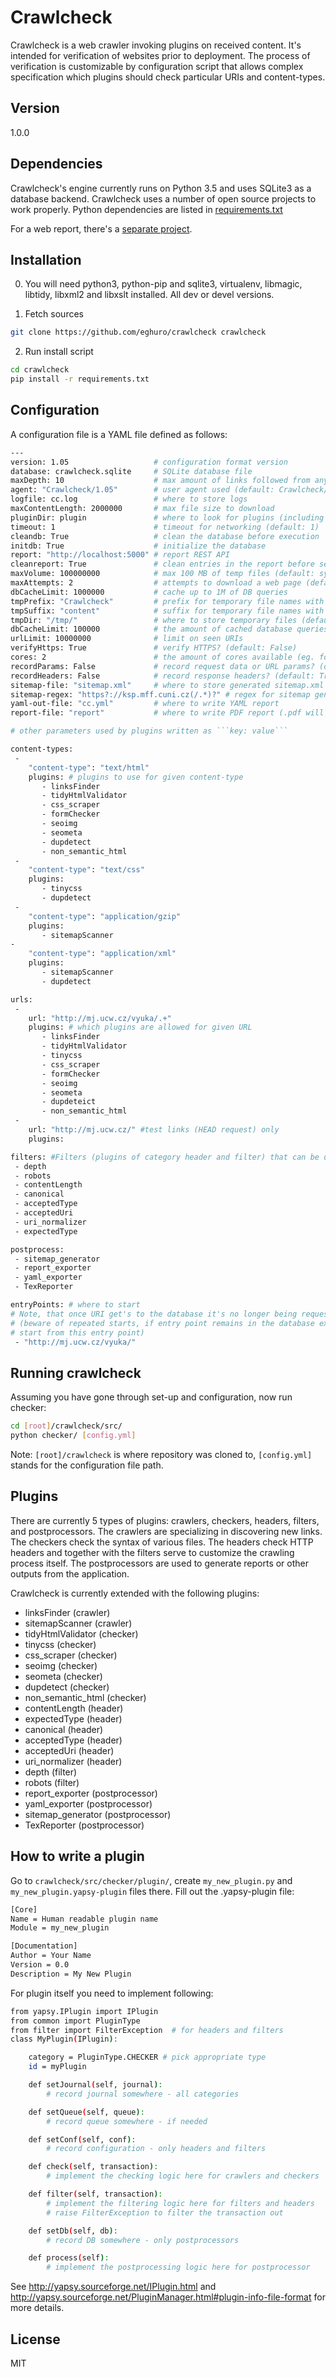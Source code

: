 # Crawlcheck

Crawlcheck is a web crawler invoking plugins on received content.
It's intended for verification of websites prior to deployment.
The process of verification is customizable by configuration script that allows
complex specification which plugins should check particular URIs and
content-types.

## Version

1.0.0

## Dependencies

Crawlcheck's engine currently runs on Python 3.5 and uses SQLite3 as a
database backend. Crawlcheck uses a number of open source projects to work
properly. Python dependencies are listed in
[requirements.txt](https://github.com/eghuro/crawlcheck/blob/master/requirements.txt)

For a web report, there's a [separate project](https://github.com/eghuro/crawlcheck-report).

## Installation

0) You will need python3, python-pip and sqlite3, virtualenv, libmagic, libtidy,
libxml2 and libxslt installed. All dev or devel versions.

1) Fetch sources

```sh
git clone https://github.com/eghuro/crawlcheck crawlcheck
```

2) Run install script

```sh
cd crawlcheck
pip install -r requirements.txt
```

## Configuration

A configuration file is a YAML file defined as follows:

```sh
---
version: 1.05                   # configuration format version
database: crawlcheck.sqlite     # SQLite database file
maxDepth: 10                    # max amount of links followed from any entry point (default: 0 meaning unlimited)
agent: "Crawlcheck/1.05"        # user agent used (default: Crawlcheck/1.05)
logfile: cc.log                 # where to store logs
maxContentLength: 2000000       # max file size to download
pluginDir: plugin               # where to look for plugins (including subfolders, default: 'plugin')
timeout: 1                      # timeout for networking (default: 1)
cleandb: True                   # clean the database before execution
initdb: True                    # initialize the database
report: "http://localhost:5000" # report REST API
cleanreport: True               # clean entries in the report before sending current
maxVolume: 100000000            # max 100 MB of temp files (default: sys.maxsize)
maxAttempts: 2                  # attempts to download a web page (default: 3)
dbCacheLimit: 1000000           # cache up to 1M of DB queries
tmpPrefix: "Crawlcheck"         # prefix for temporary file names with downloaded content (default: Crawlcheck)
tmpSuffix: "content"            # suffix for temporary file names with downloaded content (default: content)
tmpDir: "/tmp/"                 # where to store temporary files (default: /tmp/)
dbCacheLimit: 100000            # the amount of cached database queries (default: sys.maxsize)
urlLimit: 10000000              # limit on seen URIs
verifyHttps: True               # verify HTTPS? (default: False)
cores: 2                        # the amount of cores available (eg. for parallel report payload generation)
recordParams: False             # record request data or URL params? (default: True)
recordHeaders: False            # record response headers? (default: True)
sitemap-file: "sitemap.xml"     # where to store generated sitemap.xml
sitemap-regex: "https?://ksp.mff.cuni.cz(/.*)?" # regex for sitemap generator
yaml-out-file: "cc.yml"         # where to write YAML report
report-file: "report"           # where to write PDF report (.pdf will be added automatically)

# other parameters used by plugins written as ```key: value```

content-types:
 -
    "content-type": "text/html"
    plugins: # plugins to use for given content-type
       - linksFinder
       - tidyHtmlValidator
       - css_scraper
       - formChecker
       - seoimg
       - seometa
       - dupdetect
       - non_semantic_html
 -
    "content-type": "text/css"
    plugins:
       - tinycss
       - dupdetect
 -
    "content-type": "application/gzip"
    plugins:
       - sitemapScanner
-
    "content-type": "application/xml"
    plugins:
       - sitemapScanner
       - dupdetect

urls:
 -
    url: "http://mj.ucw.cz/vyuka/.+"
    plugins: # which plugins are allowed for given URL
       - linksFinder
       - tidyHtmlValidator
       - tinycss
       - css_scraper
       - formChecker
       - seoimg
       - seometa
       - dupdeteict
       - non_semantic_html
 -
    url: "http://mj.ucw.cz/" #test links (HEAD request) only
    plugins:

filters: #Filters (plugins of category header and filter) that can be used
 - depth
 - robots
 - contentLength
 - canonical
 - acceptedType
 - acceptedUri
 - uri_normalizer
 - expectedType

postprocess:
 - sitemap_generator
 - report_exporter
 - yaml_exporter
 - TexReporter

entryPoints: # where to start
# Note, that once URI get's to the database it's no longer being requested
# (beware of repeated starts, if entry point remains in the database execution won't
# start from this entry point)
 - "http://mj.ucw.cz/vyuka/"
```

## Running crawlcheck

Assuming you have gone through set-up and configuration, now run checker:

```sh
cd [root]/crawlcheck/src/
python checker/ [config.yml]
```

Note: ``[root]/crawlcheck`` is where repository was cloned to,
``[config.yml]`` stands for the configuration file path.

## Plugins

There are currently 5 types of plugins: crawlers, checkers, headers, filters,
and postprocessors. The crawlers are specializing in discovering new links.
The checkers check the syntax of various files. The headers check HTTP headers
and together with the filters serve to customize the crawling process itself.
The postprocessors are used to generate reports or other outputs from
the application.

Crawlcheck is currently extended with the following plugins:

* linksFinder (crawler)
* sitemapScanner (crawler)
* tidyHtmlValidator (checker)
* tinycss (checker)
* css_scraper (checker)
* seoimg (checker)
* seometa (checker)
* dupdetect (checker)
* non_semantic_html (checker)
* contentLength (header)
* expectedType (header)
* canonical (header)
* acceptedType (header)
* acceptedUri (header)
* uri_normalizer (header)
* depth (filter)
* robots (filter)
* report_exporter (postprocessor)
* yaml_exporter (postprocessor)
* sitemap_generator (postprocessor)
* TexReporter (postprocessor)

## How to write a plugin

Go to ``crawlcheck/src/checker/plugin/``, create ``my_new_plugin.py`` and
``my_new_plugin.yapsy-plugin`` files there.
Fill out the .yapsy-plugin file:

```sh
[Core]
Name = Human readable plugin name
Module = my_new_plugin

[Documentation]
Author = Your Name
Version = 0.0
Description = My New Plugin
```

For plugin itself you need to implement following:

```sh
from yapsy.IPlugin import IPlugin
from common import PluginType
from filter import FilterException  # for headers and filters
class MyPlugin(IPlugin):

    category = PluginType.CHECKER # pick appropriate type
    id = myPlugin

    def setJournal(self, journal):
        # record journal somewhere - all categories

    def setQueue(self, queue):
        # record queue somewhere - if needed

    def setConf(self, conf):
        # record configuration - only headers and filters

    def check(self, transaction):
        # implement the checking logic here for crawlers and checkers

    def filter(self, transaction):
        # implement the filtering logic here for filters and headers
        # raise FilterException to filter the transaction out

    def setDb(self, db):
        # record DB somewhere - only postprocessors

    def process(self):
        # implement the postprocessing logic here for postprocessor
```

See <http://yapsy.sourceforge.net/IPlugin.html> and
<http://yapsy.sourceforge.net/PluginManager.html#plugin-info-file-format> for
more details.

## License

MIT
